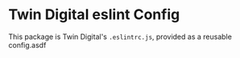 # Twin Digital eslint Config

This package is Twin Digital's `.eslintrc.js`, provided as a reusable config.asdf
